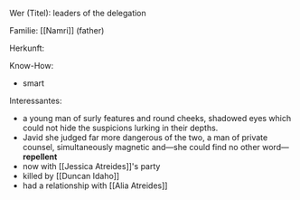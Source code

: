 Wer (Titel): leaders of the delegation

Familie: [[Namri]] (father)

Herkunft:

Know-How: 
- smart

Interessantes:  
- a young man of surly features and round cheeks, shadowed eyes which could not hide the suspicions lurking in their depths.
- Javid she judged far more dangerous of the two, a man of private counsel, simultaneously magnetic and—she could find no other word—**repellent**
- now with [[Jessica Atreides]]'s party 
- killed by [[Duncan Idaho]] 
- had a relationship with [[Alia Atreides]] 
